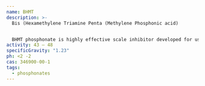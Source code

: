 ```yaml
---
name: BHMT
description: >-
  Bis (Hexamethylene Triamine Penta (Methylene Phosphonic acid)


  BHMT phosphonate is highly effective scale inhibitor developed for use in controlling carbonate and sulfate salt precipitates. BHMT has advantages over conventional phosphonates due to its high thermal stability (at up to 120 ºC) and high calcium tolerance for a wide range of pH. It is for this reason, BHMT phos can be incorporated in oilfield water chemistries where high brine system stability is needed.
activity: 43 – 48
specificGravity: "1.23"
ph: <2 -2
cas: 346900-00-1
tags:
  - phosphonates
---
```

